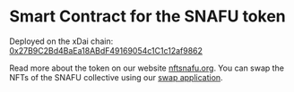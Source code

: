 # Smart Contract for the SNAFU token

Deployed on the xDai chain: [0x27B9C2Bd4BaEa18ABdF49169054c1C1c12af9862](https://blockscout.com/poa/xdai/address/0x27B9C2Bd4BaEa18ABdF49169054c1C1c12af9862/contracts)

Read more about the token on our website [nftsnafu.org](https://www.nftsnafu.org/snafu-token).
You can swap the NFTs of the SNAFU collective using our [swap application](https://app.nftsnafu.org/#/).